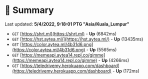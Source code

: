 # 📖 Summary
Last updated: **5/4/2022, 9:18:01 PTG "Asia/Kuala_Lumpur"**

- `GET` [https://shrt.ml](https://shrt.ml) - **Up** (6842ms)
- `GET` [https://hst.aytea.ml/](https://hst.aytea.ml/) - **Up** (13435ms)
- `GET` [https://color.aytea.ml/4b31d6.png](https://color.aytea.ml/4b31d6.png) - **Up** (5565ms)
- `GET` [https://memeapi.aytea14.repl.co/gimme](https://memeapi.aytea14.repl.co/gimme) - **Up** (4266ms)
- `GET` [https://teledrivemy.herokuapp.com/dashboard](https://teledrivemy.herokuapp.com/dashboard) - **Up** (172ms)
